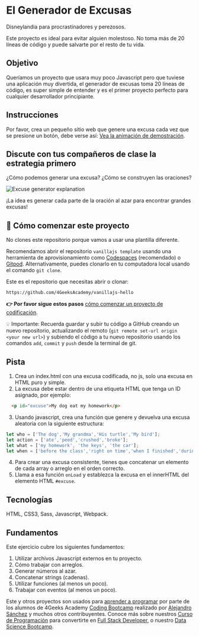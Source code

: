<!-- hide -->
# El Generador de Excusas
<!-- endhide -->

Disneylandia para procrastinadores y perezosos.

Este proyecto es ideal para evitar alguien molestoso. No toma más de 20 líneas de código y puede salvarte por el resto de tu vida.

## Objetivo

Queríamos un proyecto que usara muy poco Javascript pero que tuviese una aplicación muy divertida, el generador de excusas toma 20 líneas de código, es super simple de entender y es el primer proyecto perfecto para cualquier desarrollador principiante.

## Instrucciones

Por favor, crea un pequeño sitio web que genere una excusa cada vez que se presione un botón, debe verse así: [Vea la animación de demostración](https://github.com/breatheco-de/tutorial-project-excuse-generator-javascript/blob/master/preview.gif?raw=true).

## Discute con tus compañeros de clase la estrategia primero

¿Cómo podemos generar una excusa? ¿Cómo se construyen las oraciones?

![Excuse generator explanation](https://github.com/breatheco-de/tutorial-project-excuse-generator-javascript/blob/master/explanation.gif?raw=true)

¡La idea es generar cada parte de la oración al azar para encontrar grandes excusas!

## 🌱 Cómo comenzar este proyecto

No clones este repositorio porque vamos a usar una plantilla diferente.

Recomendamos abrir el repositorio `vanillajs template` usando una herramienta de aprovisionamiento como [Codespaces](https://4geeks.com/lesson/what-is-github-codespaces) (recomendado) o [Gitpod](https://4geeks.com/lesson/how-to-use-gitpod). Alternativamente, puedes clonarlo en tu computadora local usando el comando `git clone`.

Este es el repositorio que necesitas abrir o clonar:

```
https://github.com/4GeeksAcademy/vanillajs-hello
```

**👉 Por favor sigue estos pasos** [cómo comenzar un proyecto de codificación](https://4geeks.com/lesson/how-to-start-a-project).


💡 Importante: Recuerda guardar y subir tu código a GitHub creando un nuevo repositorio, actualizando el remoto (`git remote set-url origin <your new url>`) y subiendo el código a tu nuevo repositorio usando los comandos `add`, `commit` y `push` desde la terminal de git.

## Pista

1. Crea un index.html con una excusa codificada, no js, solo una excusa en HTML puro y simple.
2. La excusa debe estar dentro de una etiqueta HTML que tenga un ID asignado, por ejemplo:
```html
  <p id="excuse">My dog eat my homework</p>
```
3. Usando javascript, crea una función que genere y devuelva una excusa aleatoria con la siguiente estructura:
```js
let who = ['The dog','My grandma','His turtle','My bird'];
let action = ['ate','peed','crushed','broke'];
let what = ['my homework', 'the keys', 'the car'];
let when = ['before the class','right on time','when I finished','during my lunch','while I was praying'];
```
4. Para crear una excusa consistente, tienes que concatenar un elemento de cada array o arreglo en el orden correcto.
5. Llama a esa función `onLoad` y establezca la excusa en el innerHTML del elemento HTML `#excuse`.

## Tecnologías

HTML, CSS3, Sass, Javascript, Webpack.

## Fundamentos

Este ejercicio cubre los siguientes fundamentos:

1. Utilizar archivos Javascript externos en tu proyecto.
2. Cómo trabajar con arreglos.
3. Generar números al azar.
4. Concatenar strings (cadenas).
5. Utilizar funciones (al menos un poco).
6. Trabajar con eventos (al menos un poco).

Este y otros proyectos son usados para [aprender a programar](https://4geeksacademy.com/es/aprender-a-programar/aprender-a-programar-desde-cero) por parte de los alumnos de 4Geeks Academy [Coding Bootcamp](https://4geeksacademy.com/us/coding-bootcamp) realizado por [Alejandro Sánchez](https://twitter.com/alesanchezr) y muchos otros contribuyentes. Conoce más sobre nuestros [Curso de Programación](https://4geeksacademy.com/es/curso-de-programacion-desde-cero?lang=es) para convertirte en [Full Stack Developer](https://4geeksacademy.com/es/coding-bootcamps/desarrollador-full-stack/?lang=es), o nuestro [Data Science Bootcamp](https://4geeksacademy.com/es/coding-bootcamps/curso-datascience-machine-learning).
